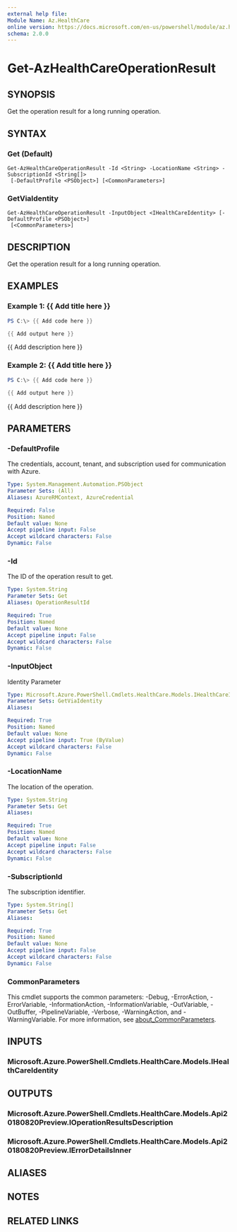 ```yaml
---
external help file:
Module Name: Az.HealthCare
online version: https://docs.microsoft.com/en-us/powershell/module/az.healthcare/get-azhealthcareoperationresult
schema: 2.0.0
---
```


# Get-AzHealthCareOperationResult

## SYNOPSIS
Get the operation result for a long running operation.

## SYNTAX

### Get (Default)
```
Get-AzHealthCareOperationResult -Id <String> -LocationName <String> -SubscriptionId <String[]>
 [-DefaultProfile <PSObject>] [<CommonParameters>]
```

### GetViaIdentity
```
Get-AzHealthCareOperationResult -InputObject <IHealthCareIdentity> [-DefaultProfile <PSObject>]
 [<CommonParameters>]
```

## DESCRIPTION
Get the operation result for a long running operation.

## EXAMPLES

### Example 1: {{ Add title here }}
```powershell
PS C:\> {{ Add code here }}

{{ Add output here }}
```

{{ Add description here }}

### Example 2: {{ Add title here }}
```powershell
PS C:\> {{ Add code here }}

{{ Add output here }}
```

{{ Add description here }}

## PARAMETERS

### -DefaultProfile
The credentials, account, tenant, and subscription used for communication with Azure.

```yaml
Type: System.Management.Automation.PSObject
Parameter Sets: (All)
Aliases: AzureRMContext, AzureCredential

Required: False
Position: Named
Default value: None
Accept pipeline input: False
Accept wildcard characters: False
Dynamic: False
```

### -Id
The ID of the operation result to get.

```yaml
Type: System.String
Parameter Sets: Get
Aliases: OperationResultId

Required: True
Position: Named
Default value: None
Accept pipeline input: False
Accept wildcard characters: False
Dynamic: False
```

### -InputObject
Identity Parameter

```yaml
Type: Microsoft.Azure.PowerShell.Cmdlets.HealthCare.Models.IHealthCareIdentity
Parameter Sets: GetViaIdentity
Aliases:

Required: True
Position: Named
Default value: None
Accept pipeline input: True (ByValue)
Accept wildcard characters: False
Dynamic: False
```

### -LocationName
The location of the operation.

```yaml
Type: System.String
Parameter Sets: Get
Aliases:

Required: True
Position: Named
Default value: None
Accept pipeline input: False
Accept wildcard characters: False
Dynamic: False
```

### -SubscriptionId
The subscription identifier.

```yaml
Type: System.String[]
Parameter Sets: Get
Aliases:

Required: True
Position: Named
Default value: None
Accept pipeline input: False
Accept wildcard characters: False
Dynamic: False
```

### CommonParameters
This cmdlet supports the common parameters: -Debug, -ErrorAction, -ErrorVariable, -InformationAction, -InformationVariable, -OutVariable, -OutBuffer, -PipelineVariable, -Verbose, -WarningAction, and -WarningVariable. For more information, see [about_CommonParameters](http://go.microsoft.com/fwlink/?LinkID=113216).

## INPUTS

### Microsoft.Azure.PowerShell.Cmdlets.HealthCare.Models.IHealthCareIdentity

## OUTPUTS

### Microsoft.Azure.PowerShell.Cmdlets.HealthCare.Models.Api20180820Preview.IOperationResultsDescription

### Microsoft.Azure.PowerShell.Cmdlets.HealthCare.Models.Api20180820Preview.IErrorDetailsInner

## ALIASES

## NOTES

## RELATED LINKS


